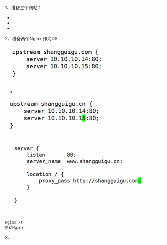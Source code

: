 1、准备三个网站：

- 

- 

- 

2、准备两个Nginx 作为DS

![](images/WEBRESOURCE6188136381355db9878096bac5b03a65截图.png)

![](images/WEBRESOURCE20bfa51ebf5fb14d9888415fe66515a6截图.png)

![](images/WEBRESOURCE47b848db41ea6aea4add2a96c8ea8ba8截图.png)

```
nginx -t
启动Nginx
```

3、